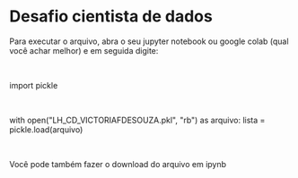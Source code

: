 <h1>Desafio cientista de dados</h1>

<p>Para executar o arquivo, abra o seu jupyter notebook ou google colab (qual você achar melhor) e em seguida digite:</p> <br>
<p>import pickle</p> <br>

<p>with open("LH_CD_VICTORIAFDESOUZA.pkl", "rb") as arquivo:
    lista = pickle.load(arquivo)</p>
    <br>
    <p>Você pode também fazer o download do arquivo em ipynb</p>

